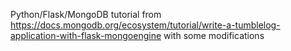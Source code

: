 
Python/Flask/MongoDB tutorial from https://docs.mongodb.org/ecosystem/tutorial/write-a-tumblelog-application-with-flask-mongoengine with some modifications


